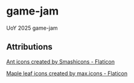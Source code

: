 # game-jam
UoY 2025 game-jam


## Attributions

<a href="https://www.flaticon.com/free-icons/ant" title="ant icons">Ant icons created by Smashicons - Flaticon</a>

<a href="https://www.flaticon.com/free-icons/maple-leaf" title="maple leaf icons">Maple leaf icons created by max.icons - Flaticon</a>